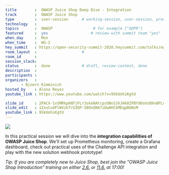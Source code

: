 ```yaml
---
title        :  OWASP Juice Shop Deep Dive - Integration
track        :  OWASP Juice Shop
type         :  user-session      # working-session, user-session, product-session
technology   :
topics       :  OWASP                  # for example ["GDPR"]
featured     :  yes                   # review with summit team "yes"
when_day     :  Mon
when_time    :  WS-2
hey_summit   : https://open-security-summit-2020.heysummit.com/talks/owasp-juice-shop-deep-dive-integration/
room_layout  :                    #
room_id      :
session_slack:
status       :  done              # draft, review-content, done
description  :
participants :
organizers   :  
       - Bjoern Kimminich    
hosted_by    : Alona Reyes
youtube_link : https://www.youtube.com/watch?v=9SkUohiKgtU

slide_id     : 2PACX-1vSMRkpKNTjFLr3okeNAtcpsONnSJhJHk8IPBY9DoXxB9vBPLnze7DjHlXzeLGG1MbV0oDY9ImD-XIKk
slide_edit   : 1ZxuCu4PlWXzkTrG3QP-SBOxQN47iDw8HCkMEqpB6NsM
youtube_link : 9SkUohiKgtU
---
```


![](https://raw.githubusercontent.com/OWASP/owasp-swag/master/projects/juice-shop/logos/custom/JuicyBot_MedicalMask.png)

In this practical session we will dive into the **integration
capabilities of OWASP Juice Shop**. We'll set up Prometheus monitoring,
create a Grafana dashboard, check out practical uses of the Challenge
API integration and play with the new solution webhook prototype!

_Tip: If you are completely new to Juice Shop, best join the "OWASP
Juice Shop Introduction" training on either
[2.6.](https://pre-summit-training-sessions.heysummit.com/talks/owasp-juice-shop/)
or
[11.6.](https://pre-summit-training-sessions.heysummit.com/talks/owasp-juice-shop-introduction/)
at 17:00!_
